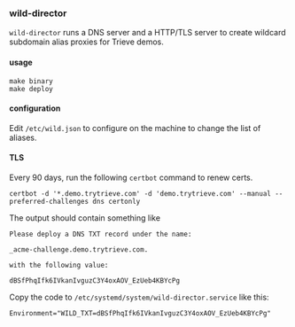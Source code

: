 ### wild-director

`wild-director` runs a DNS server and a HTTP/TLS server to create wildcard
subdomain alias proxies for Trieve demos.

#### usage

```
make binary
make deploy
```

#### configuration

Edit `/etc/wild.json` to configure on the machine to change the list of
aliases.

#### TLS

Every 90 days, run the following `certbot` command to renew certs.

```
certbot -d '*.demo.trytrieve.com' -d 'demo.trytrieve.com' --manual --preferred-challenges dns certonly
```

The output should contain something like 

```
Please deploy a DNS TXT record under the name:

_acme-challenge.demo.trytrieve.com.

with the following value:

dBSfPhqIfk6IVkanIvguzC3Y4oxAOV_EzUeb4KBYcPg
```

Copy the code to `/etc/systemd/system/wild-director.service` like this:

```
Environment="WILD_TXT=dBSfPhqIfk6IVkanIvguzC3Y4oxAOV_EzUeb4KBYcPg"
```
